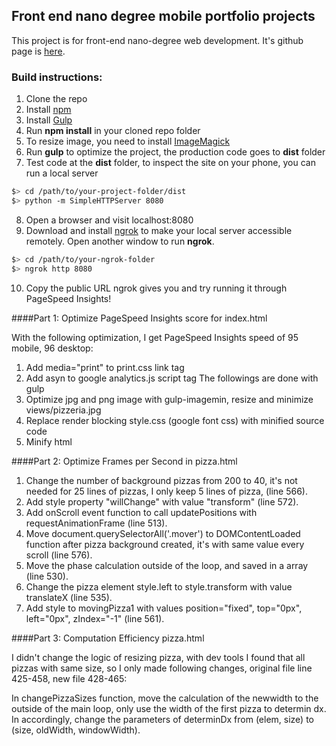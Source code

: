 ## Front end nano degree mobile portfolio projects

This project is for front-end nano-degree web development. It's github page is [here](http://songshu189.github.io/frontend-nanodegree-mobile-portfolio/).

### Build instructions:

1. Clone the repo
2. Install [npm](https://github.com/npm/npm)
3. Install [Gulp](https://github.com/gulpjs/gulp/blob/master/docs/getting-started.md)
4. Run **npm install** in your cloned repo folder
5. To resize image, you need to install [ImageMagick](http://www.imagemagick.org/script/binary-releases.php)
6. Run **gulp** to optimize the project, the production code goes to **dist** folder
7. Test code at the **dist** folder, to inspect the site on your phone, you can run a local server

  ```bash
  $> cd /path/to/your-project-folder/dist
  $> python -m SimpleHTTPServer 8080
  ```

8. Open a browser and visit localhost:8080
9. Download and install [ngrok](https://ngrok.com/) to make your local server accessible remotely. Open another window to run **ngrok**.

  ``` bash
  $> cd /path/to/your-ngrok-folder
  $> ngrok http 8080
  ```

10. Copy the public URL ngrok gives you and try running it through PageSpeed Insights!


####Part 1: Optimize PageSpeed Insights score for index.html

With the following optimization, I get PageSpeed Insights speed of 95 mobile, 96 desktop:
 
1. Add media="print" to print.css link tag
2. Add asyn to google analytics.js script tag
The followings are done with gulp
3. Optimize jpg and png image with gulp-imagemin, resize and minimize views/pizzeria.jpg
4. Replace render blocking style.css (google font css) with minified source code
5. Minify html


####Part 2: Optimize Frames per Second in pizza.html

1. Change the number of background pizzas from 200 to 40, it's not needed for 25 lines of pizzas, I only keep 5 lines of pizza, (line 566).
2. Add style property "willChange" with value "transform" (line 572).
3. Add onScroll event function to call updatePositions with requestAnimationFrame (line 513).
4. Move document.querySelectorAll('.mover') to DOMContentLoaded function after pizza background created, it's with same value every scroll (line 576).
5. Move the phase calculation outside of the loop, and saved in a array (line 530).
6. Change the pizza element style.left to style.transform with value translateX (line 535).
7. Add style to movingPizza1 with values position="fixed", top="0px", left="0px", zIndex="-1" (line 561).


####Part 3: Computation Efficiency pizza.html

I didn't change the logic of resizing pizza, with dev tools I found that all pizzas with same size, so I only made following changes, original file line 425-458, new file 428-465:

In changePizzaSizes function, move the calculation of the newwidth to the outside of the main loop, only use the width of the first pizza to determin dx. In accordingly, change the parameters of determinDx from (elem, size) to (size, oldWidth, windowWidth).